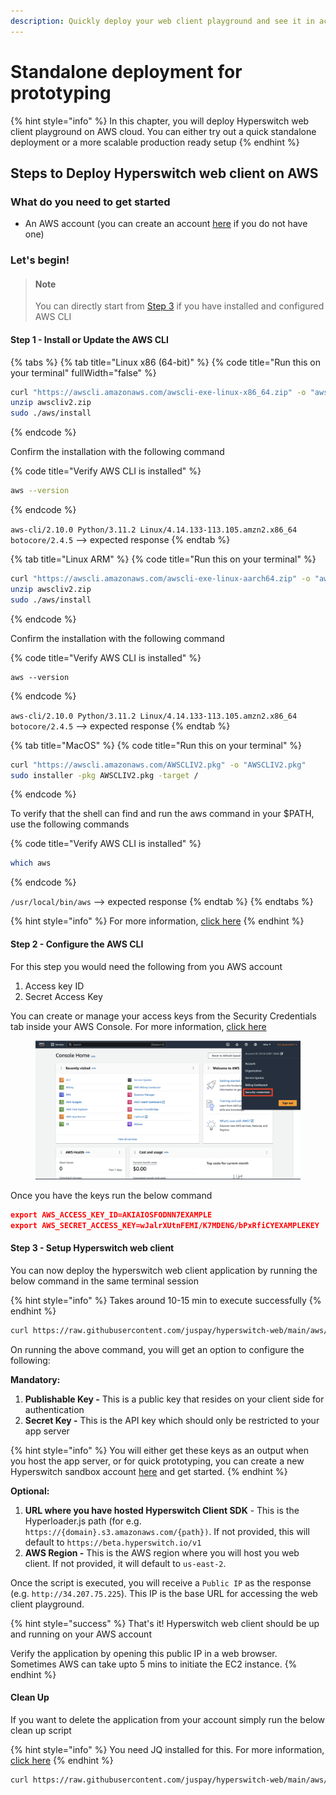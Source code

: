 ```yaml
---
description: Quickly deploy your web client playground and see it in action
---
```


# Standalone deployment for prototyping

{% hint style="info" %}
In this chapter, you will deploy Hyperswitch web client playground on AWS cloud. You can either try out a quick standalone deployment or a more scalable production ready setup
{% endhint %}

## Steps to Deploy Hyperswitch web client on AWS

### **What do you need to get started**

* An AWS account (you can create an account [here](https://portal.aws.amazon.com/gp/aws/developer/registration/index.html?refid=em\_127222) if you do not have one)

### **Let's begin!**

> #### Note
>
> You can directly start from [Step 3](https://hyperswitch-juspay.stoplight.io/studio/installation-guide:main?source=8jifq2qd#step-3---setup-hyperswitch) if you have installed and configured AWS CLI

#### Step 1 - Install or Update the AWS CLI

{% tabs %}
{% tab title="Linux x86 (64-bit)" %}
{% code title="Run this on your terminal" fullWidth="false" %}
```bash
curl "https://awscli.amazonaws.com/awscli-exe-linux-x86_64.zip" -o "awscliv2.zip"
unzip awscliv2.zip
sudo ./aws/install
```
{% endcode %}

Confirm the installation with the following command

{% code title="Verify AWS CLI is installed" %}
```bash
aws --version
```
{% endcode %}

`aws-cli/2.10.0 Python/3.11.2 Linux/4.14.133-113.105.amzn2.x86_64 botocore/2.4.5` --> expected response
{% endtab %}

{% tab title="Linux ARM" %}
{% code title="Run this on your terminal" %}
```bash
curl "https://awscli.amazonaws.com/awscli-exe-linux-aarch64.zip" -o "awscliv2.zip"
unzip awscliv2.zip
sudo ./aws/install
```
{% endcode %}

Confirm the installation with the following command

{% code title="Verify AWS CLI is installed" %}
```
aws --version
```
{% endcode %}

`aws-cli/2.10.0 Python/3.11.2 Linux/4.14.133-113.105.amzn2.x86_64 botocore/2.4.5` --> expected response
{% endtab %}

{% tab title="MacOS" %}
{% code title="Run this on your terminal" %}
```bash
curl "https://awscli.amazonaws.com/AWSCLIV2.pkg" -o "AWSCLIV2.pkg"
sudo installer -pkg AWSCLIV2.pkg -target /
```
{% endcode %}

To verify that the shell can find and run the aws command in your $PATH, use the following commands

{% code title="Verify AWS CLI is installed" %}
```bash
which aws
```
{% endcode %}

`/usr/local/bin/aws` --> expected response
{% endtab %}
{% endtabs %}

{% hint style="info" %}
For more information, [click here](https://docs.aws.amazon.com/cli/latest/userguide/getting-started-install.html)
{% endhint %}

#### Step 2 - Configure the AWS CLI

For this step you would need the following from you AWS account

1. Access key ID
2. Secret Access Key

You can create or manage your access keys from the Security Credentials tab inside your AWS Console. For more information, [click here](https://docs.aws.amazon.com/IAM/latest/UserGuide/id\_credentials\_access-keys.html#Using\_CreateAccessKey)

<figure><img src="../../.gitbook/assets/Screenshot 2023-10-12 at 6.00.50 PM.png" alt=""><figcaption></figcaption></figure>

Once you have the keys run the below command

```json
export AWS_ACCESS_KEY_ID=AKIAIOSFODNN7EXAMPLE
export AWS_SECRET_ACCESS_KEY=wJalrXUtnFEMI/K7MDENG/bPxRfiCYEXAMPLEKEY
```

#### Step 3 - Setup Hyperswitch web client

You can now deploy the hyperswitch web client application by running the below command in the same terminal session

{% hint style="info" %}
Takes around 10-15 min to execute successfully
{% endhint %}

```bash
curl https://raw.githubusercontent.com/juspay/hyperswitch-web/main/aws/hyperswitch_web_aws_setup.sh | bash
```

On running the above command, you will get an option to configure the following:

**Mandatory:**&#x20;

1. **Publishable Key -** This is a public key that resides on your client side for authentication
2. **Secret Key -** This is the API key which should only be restricted to your app server

{% hint style="info" %}
You will either get these keys as an output when you host the app server, or for quick prototyping, you can create a new Hyperswitch sandbox account [here](https://app.hyperswitch.io/login) and get started.
{% endhint %}

**Optional:**

1. **URL where you have hosted Hyperswitch Client SDK** - This is the Hyperloader.js path (for e.g. `https://{domain}.s3.amazonaws.com/{path})`. If not provided, this will default to `https://beta.hyperswitch.io/v1`
2. **AWS Region -** This is the AWS region where you will host you web client. If not provided, it will default to `us-east-2`.

Once the script is executed, you will receive a `Public IP` as the response (e.g. `http://34.207.75.225`). This IP is the base URL for accessing the web client playground.

{% hint style="success" %}
That's it! Hyperswitch web client should be up and running on your AWS account

Verify the application by opening this public IP in a web browser. Sometimes AWS can take upto 5 mins to initiate the EC2 instance.
{% endhint %}

#### Clean Up

If you want to delete the application from your account simply run the below clean up script

{% hint style="info" %}
You need JQ installed for this. For more information, [click here](https://jqlang.github.io/jq/download/)
{% endhint %}

```bash
curl https://raw.githubusercontent.com/juspay/hyperswitch-web/main/aws/hyperswitch_web_cleanup_setup.sh | bash
```
